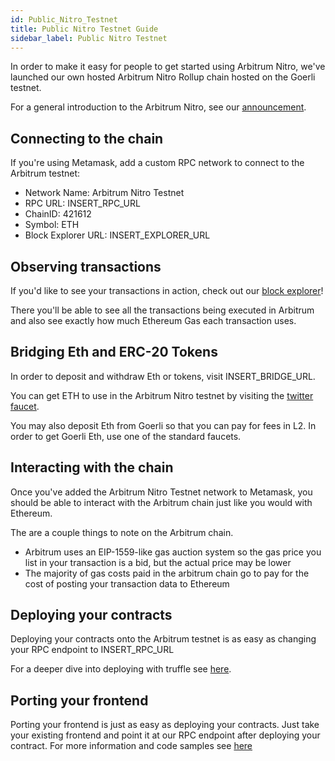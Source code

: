 ```yaml
---
id: Public_Nitro_Testnet
title: Public Nitro Testnet Guide
sidebar_label: Public Nitro Testnet
---
```


In order to make it easy for people to get started using Arbitrum Nitro, we've launched our own hosted Arbitrum Nitro Rollup chain hosted on the Goerli testnet.

For a general introduction to the Arbitrum Nitro, see our [announcement](https://medium.com/offchainlabs/arbitrum-nitro-sneak-preview-44550d9054f5).

## Connecting to the chain

If you're using Metamask, add a custom RPC network to connect to the Arbitrum testnet:

- Network Name: Arbitrum Nitro Testnet
- RPC URL: INSERT_RPC_URL
- ChainID: 421612
- Symbol: ETH
- Block Explorer URL: INSERT_EXPLORER_URL

## Observing transactions

If you'd like to see your transactions in action, check out our [block explorer](INSERT_EXPLORER_URL)!

There you'll be able to see all the transactions being executed in Arbitrum and also see exactly how much Ethereum Gas each transaction uses.

## Bridging Eth and ERC-20 Tokens

In order to deposit and withdraw Eth or tokens, visit INSERT_BRIDGE_URL.

You can get ETH to use in the Arbitrum Nitro testnet by visiting the [twitter faucet](INSERT_FAUCET_URL).

You may also deposit Eth from Goerli so that you can pay for fees in L2. In order to get Goerli Eth, use one of the standard faucets.

## Interacting with the chain

Once you've added the Arbitrum Nitro Testnet network to Metamask, you should be able to interact with the Arbitrum chain just like you would with Ethereum.

The are a couple things to note on the Arbitrum chain.

- Arbitrum uses an EIP-1559-like gas auction system so the gas price you list in your transaction is a bid, but the actual price may be lower
- The majority of gas costs paid in the arbitrum chain go to pay for the cost of posting your transaction data to Ethereum

## Deploying your contracts

Deploying your contracts onto the Arbitrum testnet is as easy as changing your RPC endpoint to INSERT_RPC_URL

For a deeper dive into deploying with truffle see [here](Contract_Deployment.md).

## Porting your frontend

Porting your frontend is just as easy as deploying your contracts. Just take your existing frontend and point it at our RPC endpoint after deploying your contract. For more information and code samples see [here](Frontend_Integration.md)
